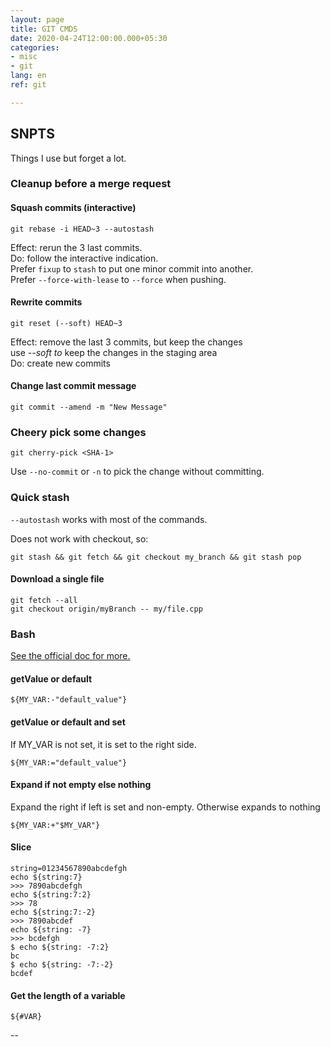 ```yaml
---
layout: page
title: GIT CMDS
date: 2020-04-24T12:00:00.000+05:30
categories:
- misc
- git
lang: en
ref: git

---
```

## SNPTS

Things I use but forget a lot.

### Cleanup before a merge request

#### Squash commits (interactive)

    git rebase -i HEAD~3 --autostash

Effect: rerun the 3 last commits.  
Do: follow the interactive indication.  
Prefer `fixup` to `stash` to put one minor commit into another.  
Prefer `--force-with-lease` to `--force` when pushing.

#### Rewrite commits

    git reset (--soft) HEAD~3

Effect: remove the last 3 commits, but keep the changes  
use _--soft to_ keep the changes in the staging area  
Do: create new commits

#### Change last commit message

    git commit --amend -m "New Message"

### Cheery pick some changes

    git cherry-pick <SHA-1>

Use `--no-commit`  or `-n` to pick the change without committing.

### Quick stash

`--autostash` works with most of the commands.

Does not work with checkout, so:

    git stash && git fetch && git checkout my_branch && git stash pop

#### Download a single file

    git fetch --all
    git checkout origin/myBranch -- my/file.cpp

### Bash

[See the official doc for more.](https://www.gnu.org/software/bash/manual/html_node/Shell-Parameter-Expansion.html)

#### getValue or default

    ${MY_VAR:-"default_value"}

#### getValue or default and set

If MY_VAR is not set, it is set to the right side.

    ${MY_VAR:="default_value"}

#### Expand if not empty else nothing

Expand the right if left is set and non-empty. Otherwise expands to nothing

    ${MY_VAR:+"$MY_VAR"}

#### Slice

    string=01234567890abcdefgh
    echo ${string:7}
    >>> 7890abcdefgh
    echo ${string:7:2}
    >>> 78
    echo ${string:7:-2}
    >>> 7890abcdef
    echo ${string: -7}
    >>> bcdefgh
    $ echo ${string: -7:2}
    bc
    $ echo ${string: -7:-2}
    bcdef

#### Get the length of a variable

    ${#VAR}

\--